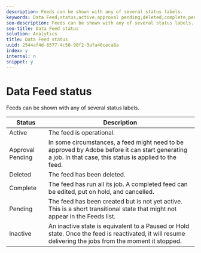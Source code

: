 ```yaml
---
description: Feeds can be shown with any of several status labels.
keywords: Data Feed;status;active;approval pending;deleted;complete;pending;inactive
seo-description: Feeds can be shown with any of several status labels.
seo-title: Data Feed status
solution: Analytics
title: Data Feed status
uuid: 2544af4d-6577-4c50-90f2-3afa46ceca8a
index: y
internal: n
snippet: y
---
```


# Data Feed status

Feeds can be shown with any of several status labels.

|  Status  | Description  |
|---|---|
|  Active  | The feed is operational.  |
|  Approval Pending  | In some circumstances, a feed might need to be approved by Adobe before it can start generating a job. In that case, this status is applied to the feed.  |
|  Deleted  | The feed has been deleted.  |
|  Complete  | The feed has run all its job. A completed feed can be edited, put on hold, and cancelled.  |
|  Pending  | The feed has been created but is not yet active. This is a short transitional state that might not appear in the Feeds list.  |
|  Inactive  | An inactive state is equivalent to a Paused or Hold state. Once the feed is reactivated, it will resume delivering the jobs from the moment it stopped.  |

